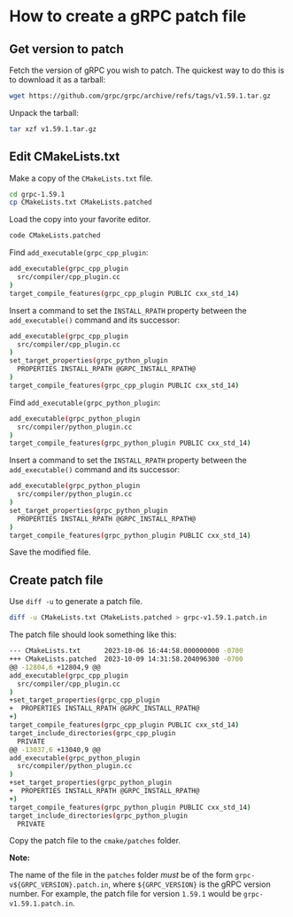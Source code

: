 # How to create a gRPC patch file

## Get version to patch

Fetch the version of gRPC you wish to patch. The quickest way to do this is
to download it as a tarball:

  ```bash
  wget https://github.com/grpc/grpc/archive/refs/tags/v1.59.1.tar.gz
  ```

Unpack the tarball:

  ```bash
  tar xzf v1.59.1.tar.gz
  ```

## Edit CMakeLists.txt

Make a copy of the `CMakeLists.txt` file.

  ```bash
  cd grpc-1.59.1
  cp CMakeLists.txt CMakeLists.patched
  ```

Load the copy into your favorite editor.

  ```bash
  code CMakeLists.patched
  ```

Find `add_executable(grpc_cpp_plugin`:

  ```bash
  add_executable(grpc_cpp_plugin
    src/compiler/cpp_plugin.cc
  )
  target_compile_features(grpc_cpp_plugin PUBLIC cxx_std_14)
  ```

Insert a command to set the `INSTALL_RPATH` property between the
`add_executable()` command and its successor:

  ```bash
  add_executable(grpc_cpp_plugin
    src/compiler/cpp_plugin.cc
  )
  set_target_properties(grpc_python_plugin
    PROPERTIES INSTALL_RPATH @GRPC_INSTALL_RPATH@
  )
  target_compile_features(grpc_cpp_plugin PUBLIC cxx_std_14)
  ```

Find `add_executable(grpc_python_plugin`:

  ```bash
  add_executable(grpc_python_plugin
    src/compiler/python_plugin.cc
  )
  target_compile_features(grpc_python_plugin PUBLIC cxx_std_14)
  ```

Insert a command to set the `INSTALL_RPATH` property between the
`add_executable()` command and its successor:

  ```bash
  add_executable(grpc_python_plugin
    src/compiler/python_plugin.cc
  )
  set_target_properties(grpc_python_plugin
    PROPERTIES INSTALL_RPATH @GRPC_INSTALL_RPATH@
  )
  target_compile_features(grpc_python_plugin PUBLIC cxx_std_14)
  ```

Save the modified file.

## Create patch file

Use `diff -u` to generate a patch file.

  ```bash
  diff -u CMakeLists.txt CMakeLists.patched > grpc-v1.59.1.patch.in
  ```

The patch file should look something like this:

  ```bash
  --- CMakeLists.txt      2023-10-06 16:44:58.000000000 -0700
  +++ CMakeLists.patched  2023-10-09 14:31:58.204096300 -0700
  @@ -12804,6 +12804,9 @@
  add_executable(grpc_cpp_plugin
    src/compiler/cpp_plugin.cc
  )
  +set_target_properties(grpc_cpp_plugin
  +  PROPERTIES INSTALL_RPATH @GRPC_INSTALL_RPATH@
  +)
  target_compile_features(grpc_cpp_plugin PUBLIC cxx_std_14)
  target_include_directories(grpc_cpp_plugin
    PRIVATE
  @@ -13037,6 +13040,9 @@
  add_executable(grpc_python_plugin
    src/compiler/python_plugin.cc
  )
  +set_target_properties(grpc_python_plugin
  +  PROPERTIES INSTALL_RPATH @GRPC_INSTALL_RPATH@
  +)
  target_compile_features(grpc_python_plugin PUBLIC cxx_std_14)
  target_include_directories(grpc_python_plugin
    PRIVATE
  ```

Copy the patch file to the `cmake/patches` folder.

**Note:**

The name of the file in the `patches` folder *must* be of the form
`grpc-v${GRPC_VERSION}.patch.in`, where `${GRPC_VERSION}` is the
gRPC version number. For example, the patch file for version `1.59.1`
would be `grpc-v1.59.1.patch.in`.
